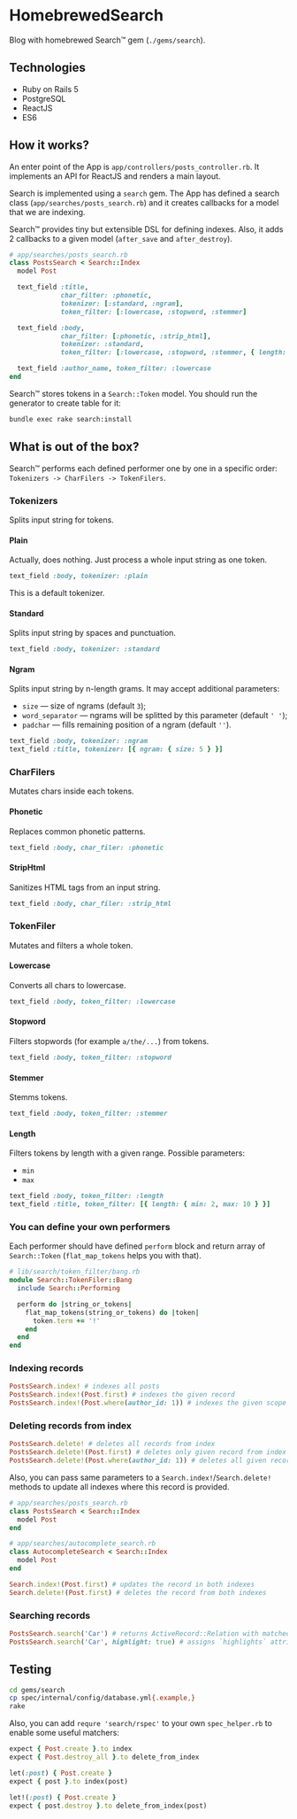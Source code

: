 # HomebrewedSearch

Blog with homebrewed Search™ gem (`./gems/search`).

## Technologies

* Ruby on Rails 5
* PostgreSQL
* ReactJS
* ES6

## How it works?

An enter point of the App is `app/controllers/posts_controller.rb`. It implements an API for ReactJS and renders a main layout.

Search is implemented using a `search` gem. The App has defined a search class (`app/searches/posts_search.rb`) and it creates callbacks for a model that we are indexing.

Search™ provides tiny but extensible DSL for defining indexes.
Also, it adds 2 callbacks to a given model (`after_save` and `after_destroy`).

```ruby
# app/searches/posts_search.rb
class PostsSearch < Search::Index
  model Post

  text_field :title,
             char_filter: :phonetic,
             tokenizer: [:standard, :ngram],
             token_filter: [:lowercase, :stopword, :stemmer]

  text_field :body,
             char_filter: [:phonetic, :strip_html],
             tokenizer: :standard,
             token_filter: [:lowercase, :stopword, :stemmer, { length: { min: 2 } }]

  text_field :author_name, token_filter: :lowercase
end
```

Search™ stores tokens in a `Search::Token` model. You should run the generator to create table for it:

```sh
bundle exec rake search:install
```

## What is out of the box?

Search™ performs each defined performer one by one in a specific order: `Tokenizers -> CharFilers -> TokenFilers`.

### Tokenizers

Splits input string for tokens.

#### Plain

Actually, does nothing. Just process a whole input string as one token.

```ruby
text_field :body, tokenizer: :plain
```
This is a default tokenizer.

#### Standard

Splits input string by spaces and punctuation.

```ruby
text_field :body, tokenizer: :standard
```

#### Ngram

Splits input string by n-length grams. It may accept additional parameters:
* `size` — size of ngrams (default `3`);
* `word_separator` — ngrams will be splitted by this parameter (default `' '`);
* `padchar` — fills remaining position of a ngram (default `''`).

```ruby
text_field :body, tokenizer: :ngram
text_field :title, tokenizer: [{ ngram: { size: 5 } }]
```

### CharFilers

Mutates chars inside each tokens.

#### Phonetic

Replaces common phonetic patterns.

```ruby
text_field :body, char_filer: :phonetic
```

#### StripHtml

Sanitizes HTML tags from an input string.

```ruby
text_field :body, char_filer: :strip_html
```

### TokenFiler

Mutates and filters a whole token.

#### Lowercase

Converts all chars to lowercase.

```ruby
text_field :body, token_filter: :lowercase
```

#### Stopword

Filters stopwords (for example `a/the/...`) from tokens.

```ruby
text_field :body, token_filter: :stopword
```

#### Stemmer

Stemms tokens.

```ruby
text_field :body, token_filter: :stemmer
```

#### Length

Filters tokens by length with a given range. Possible parameters:
* `min`
* `max`

```ruby
text_field :body, token_filter: :length
text_field :title, token_filter: [{ length: { min: 2, max: 10 } }]
```

### You can define your own performers

Each performer should have defined `perform` block and return array of `Search::Token` (`flat_map_tokens` helps you with that).

```ruby
# lib/search/token_filter/bang.rb
module Search::TokenFiler::Bang
  include Search::Performing

  perform do |string_or_tokens|
    flat_map_tokens(string_or_tokens) do |token|
      token.term += '!'
    end
  end
end
```

### Indexing records

```ruby
PostsSearch.index! # indexes all posts
PostsSearch.index!(Post.first) # indexes the given record
PostsSearch.index!(Post.where(author_id: 1)) # indexes the given scope
```

### Deleting records from index

```ruby
PostsSearch.delete! # deletes all records from index
PostsSearch.delete!(Post.first) # deletes only given record from index
PostsSearch.delete!(Post.where(author_id: 1)) # deletes all given records from index
```

Also, you can pass same parameters to a `Search.index!`/`Search.delete!` methods to update all indexes where this record is provided.

```ruby
# app/searches/posts_search.rb
class PostsSearch < Search::Index
  model Post
end

# app/searches/autocomplete_search.rb
class AutocompleteSearch < Search::Index
  model Post
end

Search.index!(Post.first) # updates the record in both indexes
Search.delete!(Post.first) # deletes the record from both indexes
```

### Searching records

```ruby
PostsSearch.search('Car') # returns ActiveRecord::Relation with matched posts
PostsSearch.search('Car', highlight: true) # assigns `highlights` attribute with matched terms to every post
```

## Testing

```sh
cd gems/search
cp spec/internal/config/database.yml{.example,}
rake
```

Also, you can add `requre 'search/rspec'` to your own `spec_helper.rb` to enable some useful matchers:

```ruby
expect { Post.create }.to index
expect { Post.destroy_all }.to delete_from_index

let(:post) { Post.create }
expect { post }.to index(post)

let!(:post) { Post.create }
expect { post.destroy }.to delete_from_index(post)
```
